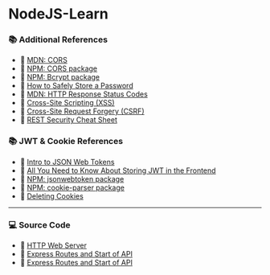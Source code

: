 # NodeJS-Learn


### 📚 Additional References

- 🔗 [MDN: CORS](https://developer.mozilla.org/en-US/docs/Web/HTTP/CORS)
- 🔗 [NPM: CORS package](https://www.npmjs.com/package/cors)
- 🔗 [NPM: Bcrypt package](https://www.npmjs.com/package/bcrypt)
- 🔗 [How to Safely Store a Password](https://codahale.com/how-to-safely-store-a-password/)
- 🔗 [MDN: HTTP Response Status Codes](https://developer.mozilla.org/en-US/docs/Web/HTTP/Status)
- 🔗 [Cross-Site Scripting (XSS)](https://owasp.org/www-community/attacks/xss/)
- 🔗 [Cross-Site Request Forgery (CSRF)](https://owasp.org/www-community/attacks/csrf)
- 🔗 [REST Security Cheat Sheet](https://cheatsheetseries.owasp.org/cheatsheets/REST_Security_Cheat_Sheet.html)

### 📚 JWT & Cookie References

- 🔗 [Intro to JSON Web Tokens](https://jwt.io/introduction)
- 🔗 [All You Need to Know About Storing JWT in the Frontend](https://dev.to/cotter/localstorage-vs-cookies-all-you-need-to-know-about-storing-jwt-tokens-securely-in-the-front-end-15id)
- 🔗 [NPM: jsonwebtoken package](https://www.npmjs.com/package/jsonwebtoken)
- 🔗 [NPM: cookie-parser package](https://www.npmjs.com/package/cookie-parser)
- 🔗 [Deleting Cookies](http://expressjs.com/en/api.html#res.clearCookie)

---

### 💻 Source Code

- 🔗 [HTTP Web Server](https://github.com/raidoskc/NodeJS-Web-Server)
- 🔗 [Express Routes and Start of API](https://github.com/raidoskc/Express-Routers-Start-API)
- 🔗 [Express Routes and Start of API](https://github.com/raidoskc/API-User-Auth)
